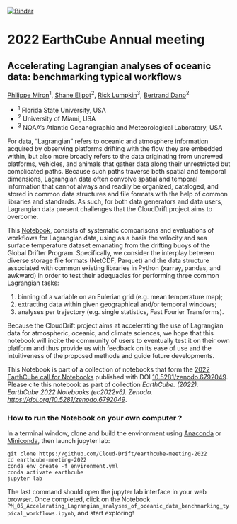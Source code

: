 [![Binder](https://mybinder.org/badge_logo.svg)](https://mybinder.org/v2/gh/Cloud-Drift/earthcube-meeting-2022/main?labpath=PM_05_Accelerating_Lagrangian_analyses_of_oceanic_data_benchmarking_typical_workflows.ipynb)

# 2022 EarthCube Annual meeting

## Accelerating Lagrangian analyses of oceanic data: benchmarking typical workflows

[Philippe Miron](https://github.com/philippemiron)<sup>1</sup>, [Shane Elipot](https://github.com/selipot)<sup>2</sup>, [Rick Lumpkin](https://github.com/RickLumpkin)<sup>3</sup>, [Bertrand Dano](https://github.com/bdano63)<sup>2</sup>

- <sup>1</sup> Florida State University, USA
- <sup>2</sup> University of Miami, USA
- <sup>3</sup> NOAA’s Atlantic Oceanographic and Meteorological Laboratory, USA

For data, “Lagrangian” refers to oceanic and atmosphere information acquired by observing platforms drifting with the flow they are embedded within, but also more broadly refers to the data originating from uncrewed platforms, vehicles, and animals that gather data along their unrestricted but complicated paths. Because such paths traverse both spatial and temporal dimensions, Lagrangian data often convolve spatial and temporal information that cannot always and readily be organized, cataloged, and stored in common data structures and file formats with the help of common libraries and standards. As such, for both data generators and data users, Lagrangian data present challenges that the CloudDrift project aims to overcome.

This [Notebook](https://github.com/Cloud-Drift/earthcube-meeting-2022/blob/main/PM_05_Accelerating_Lagrangian_analyses_of_oceanic_data_benchmarking_typical_workflows.ipynb), consists of systematic comparisons and evaluations of workflows for Lagrangian data, using as a basis the velocity and sea surface temperature dataset emanating from the drifting buoys of the Global Drifter Program. Specifically, we consider the interplay between diverse storage file formats (NetCDF, Parquet) and the data structure associated with common existing libraries in Python (xarray, pandas, and awkward) in order to test their adequacies for performing three common Lagrangian tasks:
1. binning of a variable on an Eulerian grid (e.g. mean temperature map);
2. extracting data within given geographical and/or temporal windows;
3. analyses per trajectory (e.g. single statistics, Fast Fourier Transforms).

Because the CloudDrift project aims at accelerating the use of Lagrangian data for atmospheric, oceanic, and climate sciences, we hope that this notebook will incite the community of users to eventually test it on their own platform and thus provide us with feedback on its ease of use and the intuitiveness of the proposed methods and guide future developments.

This Notebook is part of a collection of notebooks that form the [2022 EarthCube call for Notebooks](https://github.com/earthcube2022/ec22_book) published with DOI [10.5281/zenodo.6792049](https://doi.org/10.5281/zenodo.6792049). Please cite this notebook as part of collection *EarthCube. (2022). EarthCube 2022 Notebooks (ec2022v6). Zenodo. https://doi.org/10.5281/zenodo.6792049*.

### How to run the Notebook on your own computer ?

In a terminal window, clone and build the environment using [Anaconda](https://docs.conda.io/en/latest/) or [Miniconda](https://docs.conda.io/en/latest/miniconda.html), then launch jupyter lab:

```
git clone https://github.com/Cloud-Drift/earthcube-meeting-2022
cd earthcube-meeting-2022
conda env create -f environment.yml
conda activate earthcube
jupyter lab
```

The last command should open the jupyter lab interface in your web browser. Once completed, click on the Notebook `PM_05_Accelerating_Lagrangian_analyses_of_oceanic_data_benchmarking_typical_workflows.ipynb`, and start exploring!
